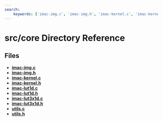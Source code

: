 ```yaml
---
search:
    keywords: ['imac-img.c', 'imac-img.h', 'imac-kernel.c', 'imac-kernel.h', 'imac-lut1d.c', 'imac-lut1d.h', 'imac-lut3x1d.c', 'imac-lut3x1d.h', 'utils.c', 'utils.h']
---
```


# src/core Directory Reference

## Files

* **[imac-img.c](imac-img_8c.md)**
* **[imac-img.h](imac-img_8h.md)**
* **[imac-kernel.c](imac-kernel_8c.md)**
* **[imac-kernel.h](imac-kernel_8h.md)**
* **[imac-lut1d.c](imac-lut1d_8c.md)**
* **[imac-lut1d.h](imac-lut1d_8h.md)**
* **[imac-lut3x1d.c](imac-lut3x1d_8c.md)**
* **[imac-lut3x1d.h](imac-lut3x1d_8h.md)**
* **[utils.c](utils_8c.md)**
* **[utils.h](utils_8h.md)**
